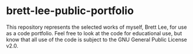 # brett-lee-public-portfolio
This repository represents the selected works of myself, Brett Lee, for use as a code portfolio.  Feel free to look at the code for educational use, but know that all use of the code is subject to the GNU General Public License v2.0.
